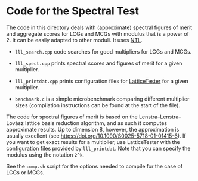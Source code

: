 Code for the Spectral Test
==========================

The code in this directory deals with (approximate) spectral figures of
merit and aggregate scores for LCGs and MCGs with modulus that is a power
of 2. It can be easily adapted to other moduli. It uses
[NTL](https://www.shoup.net/ntl/).

- `lll_search.cpp` code searches for good multipliers for LCGs and MCGs.

- `lll_spect.cpp` prints spectral scores and figures of merit for a given multiplier.

- `lll_printdat.cpp` prints configuration files for
  [LatticeTester](https://github.com/umontreal-simul/latticetester) for a
  given multiplier.

- `benchmark.c` is a simple microbenchmark comparing different multiplier
  sizes (compilation instructions can be found at the start of the file).

The code for spectral figures of merit is based on the
Lenstra–Lenstra–Lovász lattice basis reduction algorithm, and as such it
computes approximate results. Up to dimension 8, however, the
approximation is usually excellent (see
<https://doi.org/10.1090/S0025-5718-01-01415-6>). If you want to get exact
results for a multiplier, use LatticeTester with the configuration files
provided by `lll_printdat`. Note that you can specify the modulus
using the notation `2^k`.

See the `comp.sh` script for the options needed to compile for the 
case of LCGs or MCGs.
